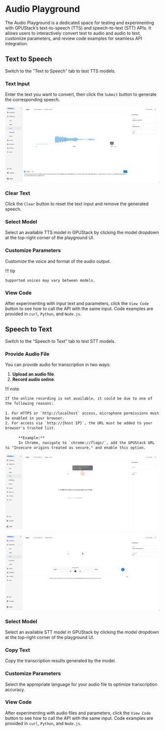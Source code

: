 # Audio Playground

The Audio Playground is a dedicated space for testing and experimenting with GPUStack’s text-to-speech (TTS) and speech-to-text (STT) APIs. It allows users to interactively convert text to audio and audio to text, customize parameters, and review code examples for seamless API integration.

## Text to Speech

Switch to the "Text to Speech" tab to test TTS models.

### Text Input

Enter the text you want to convert, then click the `Submit` button to generate the corresponding speech.

![text-to-speech](../../assets/playground/text-to-speech.png)

### Clear Text

Click the `Clear` button to reset the text input and remove the generated speech.

### Select Model

Select an available TTS model in GPUStack by clicking the model dropdown at the top-right corner of the playground UI.

### Customize Parameters

Customize the voice and format of the audio output.

!!! tip

    Supported voices may vary between models.

### View Code

After experimenting with input text and parameters, click the `View Code` button to see how to call the API with the same input. Code examples are provided in `curl`, `Python`, and `Node.js`.

## Speech to Text

Switch to the "Speech to Text" tab to test STT models.

### Provide Audio File

You can provide audio for transcription in two ways:

1. **Upload an audio file**.
2. **Record audio online**.

!!! note

    If the online recording is not available, it could be due to one of the following reasons:

    1. For HTTPS or `http://localhost` access, microphone permissions must be enabled in your browser.
    2. For access via `http://{host IP}`, the URL must be added to your browser's trusted list.

          **Example:**
          In Chrome, navigate to `chrome://flags/`, add the GPUStack URL to "Insecure origins treated as secure," and enable this option.

![speech-to-text](../../assets/playground/audio-permission.png)

![speech-to-text](../../assets/playground/speech-to-text.png)

### Select Model

Select an available STT model in GPUStack by clicking the model dropdown at the top-right corner of the playground UI.

### Copy Text

Copy the transcription results generated by the model.

### Customize Parameters

Select the appropriate language for your audio file to optimize transcription accuracy.

### View Code

After experimenting with audio files and parameters, click the `View Code` button to see how to call the API with the same input. Code examples are provided in `curl`, `Python`, and `Node.js`.
